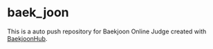 # baek_joon
This is a auto push repository for Baekjoon Online Judge created with [BaekjoonHub](https://github.com/BaekjoonHub/BaekjoonHub).
